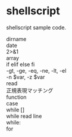 # shellscript
shellscript sample code.<br>

dirname<br>
date<br>
2>&1<br>
array<br>
if elif else fi<br>
-gt, -ge, -eq, -ne, -lt, -el<br>
-n $var, -z $var<br>
read<br>
正規表現マッチング<br>
function<br>
case<br>
while []<br>
while read line<br>
while:<br>
for<br>
